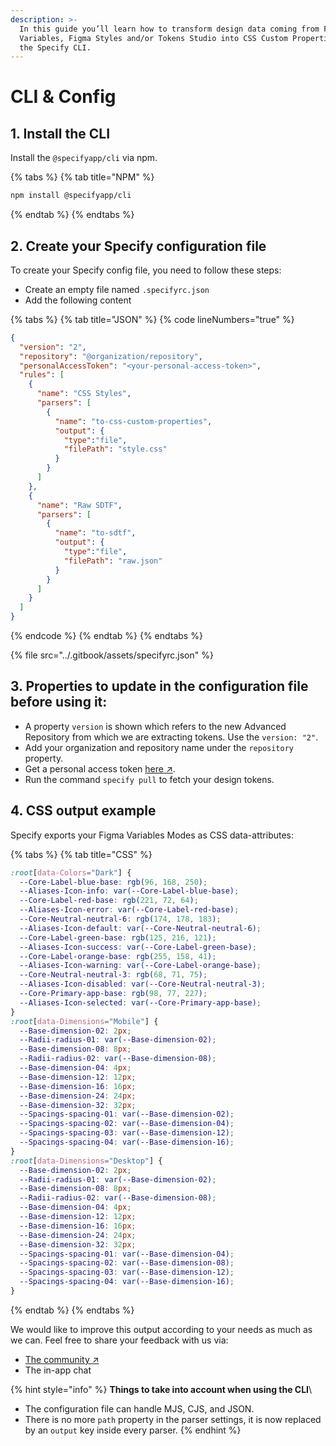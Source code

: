```yaml
---
description: >-
  In this guide you’ll learn how to transform design data coming from Figma
  Variables, Figma Styles and/or Tokens Studio into CSS Custom Properties using
  the Specify CLI.
---
```


# CLI & Config

## 1. Install the CLI

Install the `@specifyapp/cli` via npm.

{% tabs %}
{% tab title="NPM" %}
```bash
npm install @specifyapp/cli 
```
{% endtab %}
{% endtabs %}

## 2. Create your Specify configuration file

&#x20;To create your Specify config file, you need to follow these steps:

* Create an empty file named `.specifyrc.json`
* Add the following content

{% tabs %}
{% tab title="JSON" %}
{% code lineNumbers="true" %}
```json
{
  "version": "2",
  "repository": "@organization/repository",
  "personalAccessToken": "<your-personal-access-token>",
  "rules": [
    {
      "name": "CSS Styles",
      "parsers": [
        {
          "name": "to-css-custom-properties",
          "output": {
            "type":"file",
            "filePath": "style.css"
          }
        }
      ]
    },
    {
      "name": "Raw SDTF",
      "parsers": [
        {
          "name": "to-sdtf",
          "output": {
            "type":"file",
            "filePath": "raw.json"
          }
        }
      ]
    }
  ]
}
```
{% endcode %}
{% endtab %}
{% endtabs %}

{% file src="../.gitbook/assets/specifyrc.json" %}

## 3. Properties to update in the configuration file before using it:

* A property `version` is shown which refers to the new Advanced Repository from which we are extracting tokens. Use the `version: "2"`.
* Add your organization and repository name under the `repository` property.
* Get a personal access token [here ↗︎](https://specifyapp.com/user/personal-access-tokens).
* Run the command `specify pull` to fetch your design tokens.

## 4. CSS output example

Specify exports your Figma Variables Modes as CSS data-attributes:

{% tabs %}
{% tab title="CSS" %}
```css
:root[data-Colors="Dark"] {
  --Core-Label-blue-base: rgb(96, 168, 250);
  --Aliases-Icon-info: var(--Core-Label-blue-base);
  --Core-Label-red-base: rgb(221, 72, 64);
  --Aliases-Icon-error: var(--Core-Label-red-base);
  --Core-Neutral-neutral-6: rgb(174, 178, 183);
  --Aliases-Icon-default: var(--Core-Neutral-neutral-6);
  --Core-Label-green-base: rgb(125, 216, 121);
  --Aliases-Icon-success: var(--Core-Label-green-base);
  --Core-Label-orange-base: rgb(255, 158, 41);
  --Aliases-Icon-warning: var(--Core-Label-orange-base);
  --Core-Neutral-neutral-3: rgb(68, 71, 75);
  --Aliases-Icon-disabled: var(--Core-Neutral-neutral-3);
  --Core-Primary-app-base: rgb(98, 77, 227);
  --Aliases-Icon-selected: var(--Core-Primary-app-base);
}
:root[data-Dimensions="Mobile"] {
  --Base-dimension-02: 2px;
  --Radii-radius-01: var(--Base-dimension-02);
  --Base-dimension-08: 8px;
  --Radii-radius-02: var(--Base-dimension-08);
  --Base-dimension-04: 4px;
  --Base-dimension-12: 12px;
  --Base-dimension-16: 16px;
  --Base-dimension-24: 24px;
  --Base-dimension-32: 32px;
  --Spacings-spacing-01: var(--Base-dimension-02);
  --Spacings-spacing-02: var(--Base-dimension-04);
  --Spacings-spacing-03: var(--Base-dimension-12);
  --Spacings-spacing-04: var(--Base-dimension-16);
}
:root[data-Dimensions="Desktop"] {
  --Base-dimension-02: 2px;
  --Radii-radius-01: var(--Base-dimension-02);
  --Base-dimension-08: 8px;
  --Radii-radius-02: var(--Base-dimension-08);
  --Base-dimension-04: 4px;
  --Base-dimension-12: 12px;
  --Base-dimension-16: 16px;
  --Base-dimension-24: 24px;
  --Base-dimension-32: 32px;
  --Spacings-spacing-01: var(--Base-dimension-04);
  --Spacings-spacing-02: var(--Base-dimension-08);
  --Spacings-spacing-03: var(--Base-dimension-12);
  --Spacings-spacing-04: var(--Base-dimension-16);
}
```
{% endtab %}
{% endtabs %}

We would like to improve this output according to your needs as much as we can. Feel free to share your feedback with us via:

* [The community ↗ ](https://feedback.specifyapp.com/beta-program)
* The in-app chat

{% hint style="info" %}
**Things to take into account when using the CLI**\


* The configuration file can handle MJS, CJS, and JSON.
* There is no more `path` property in the parser settings, it is now replaced by an `output` key inside every parser.
{% endhint %}

